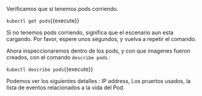 Verificamos que si tenemos pods corriendo.

`kubectl get pods`{{execute}}

Si no tenemos pods corriendo, significa que el escenario aun esta cargando. Por favor, espere unos segundos, y vuelva a repetir el comando. 

Ahora inspeccionaremos dentro de los pods, y con que imagenes fueron creados, con el comando `describe pods` :

`kubectl describe pods`{{execute}}

Podemos ver los siguientes detalles : IP address, Los pruertos usados, la lista de eventos relacionados a la vida del Pod.


